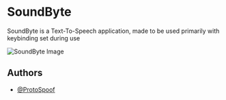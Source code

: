# SoundByte

SoundByte is a Text-To-Speech application, made to be used primarily with keybinding set during use

![SoundByte Image](https://github.com/ProtoSpoof/SoundByte/soundbyte.png)

## Authors

- [@ProtoSpoof](https://www.github.com/ProtoSpoof)
